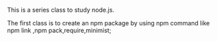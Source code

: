 This is a series class to study node.js.

The first class is to create an npm package by using npm command like 
npm link ,npm pack,require,minimist;
